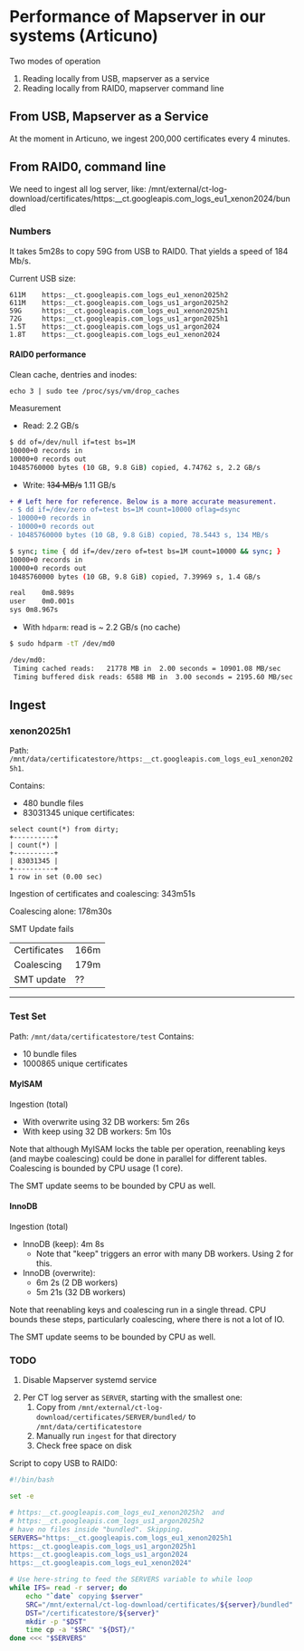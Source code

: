 # Performance of Mapserver in our systems (Articuno)

Two modes of operation
1. Reading locally from USB, mapserver as a service
2. Reading locally from RAID0, mapserver command line

## From USB, Mapserver as a Service

At the moment in Articuno, we ingest 200,000 certificates every 4 minutes.

## From RAID0, command line

We need to ingest all log server, like:
/mnt/external/ct-log-download/certificates/https:__ct.googleapis.com_logs_eu1_xenon2024/bundled


### Numbers

It takes 5m28s to copy 59G from USB to RAID0. That yields a speed of 184 Mb/s.

Current USB size:
```
611M	https:__ct.googleapis.com_logs_eu1_xenon2025h2
611M	https:__ct.googleapis.com_logs_us1_argon2025h2
59G	    https:__ct.googleapis.com_logs_eu1_xenon2025h1
72G	    https:__ct.googleapis.com_logs_us1_argon2025h1
1.5T	https:__ct.googleapis.com_logs_us1_argon2024
1.8T	https:__ct.googleapis.com_logs_eu1_xenon2024
```

#### RAID0 performance
Clean cache, dentries and inodes:
```
echo 3 | sudo tee /proc/sys/vm/drop_caches
```

Measurement
- Read:  2.2 GB/s
```bash
$ dd of=/dev/null if=test bs=1M
10000+0 records in
10000+0 records out
10485760000 bytes (10 GB, 9.8 GiB) copied, 4.74762 s, 2.2 GB/s
```

- Write: ~~134 MB/s~~ 1.11 GB/s

```diff
+ # Left here for reference. Below is a more accurate measurement.
- $ dd if=/dev/zero of=test bs=1M count=10000 oflag=dsync
- 10000+0 records in
- 10000+0 records out
- 10485760000 bytes (10 GB, 9.8 GiB) copied, 78.5443 s, 134 MB/s
```
```bash
$ sync; time { dd if=/dev/zero of=test bs=1M count=10000 && sync; }
10000+0 records in
10000+0 records out
10485760000 bytes (10 GB, 9.8 GiB) copied, 7.39969 s, 1.4 GB/s

real	0m8.989s
user	0m0.001s
sys	0m8.967s
```

- With `hdparm`: read is ~ 2.2 GB/s (no cache)
```bash
$ sudo hdparm -tT /dev/md0

/dev/md0:
 Timing cached reads:   21778 MB in  2.00 seconds = 10901.08 MB/sec
 Timing buffered disk reads: 6588 MB in  3.00 seconds = 2195.60 MB/sec
```

## Ingest

### xenon2025h1
Path: `/mnt/data/certificatestore/https:__ct.googleapis.com_logs_eu1_xenon2025h1`.

Contains:
- 480 bundle files
- 83031345 unique certificates:
```
select count(*) from dirty;
+----------+
| count(*) |
+----------+
| 83031345 |
+----------+
1 row in set (0.00 sec)
```

Ingestion of certificates and coalescing:
343m51s

Coalescing alone:
178m30s

SMT Update fails

|               |      |
----------------|-------
| Certificates  | 166m |
| Coalescing    | 179m |
| SMT update    | ??   |
------------------------

### Test Set

Path: `/mnt/data/certificatestore/test`
Contains:
- 10 bundle files
- 1000865 unique certificates


#### MyISAM

Ingestion (total)
- With overwrite using 32 DB workers: 5m 26s
- With keep using 32 DB workers: 5m 10s

Note that although MyISAM locks the table per operation, reenabling keys (and maybe coalescing)
could be done in parallel for different tables. Coalescing is bounded by CPU usage (1 core).

The SMT update seems to be bounded by CPU as well.

#### InnoDB

Ingestion (total)
- InnoDB (keep): 4m 8s
    - Note that "keep" triggers an error with many DB workers. Using 2 for this.
- InnoDB (overwrite):
    - 6m 2s (2 DB workers)
    - 5m 21s (32 DB workers)

Note that reenabling keys and coalescing run in a single thread.
CPU bounds these steps, particularly coalescing, where there is not a lot of IO.

The SMT update seems to be bounded by CPU as well.


### TODO
1. Disable Mapserver systemd service
<!-- 1. Reset DB with `./create_schema.sh` -->
2. Per CT log server as `SERVER`, starting with the smallest one:
    1. Copy from `/mnt/external/ct-log-download/certificates/SERVER/bundled/` to `/mnt/data/certificatestore`
    2. Manually run `ingest` for that directory
    3. Check free space on disk

Script to copy USB to RAID0:
```bash
#!/bin/bash

set -e

# https:__ct.googleapis.com_logs_eu1_xenon2025h2  and
# https:__ct.googleapis.com_logs_us1_argon2025h2
# have no files inside "bundled". Skipping.
SERVERS="https:__ct.googleapis.com_logs_eu1_xenon2025h1
https:__ct.googleapis.com_logs_us1_argon2025h1
https:__ct.googleapis.com_logs_us1_argon2024
https:__ct.googleapis.com_logs_eu1_xenon2024"

# Use here-string to feed the SERVERS variable to while loop
while IFS= read -r server; do
    echo "`date` copying $server"
    SRC="/mnt/external/ct-log-download/certificates/${server}/bundled"
    DST="/certificatestore/${server}"
    mkdir -p "$DST"
    time cp -a "$SRC" "${DST}/"
done <<< "$SERVERS"
```

